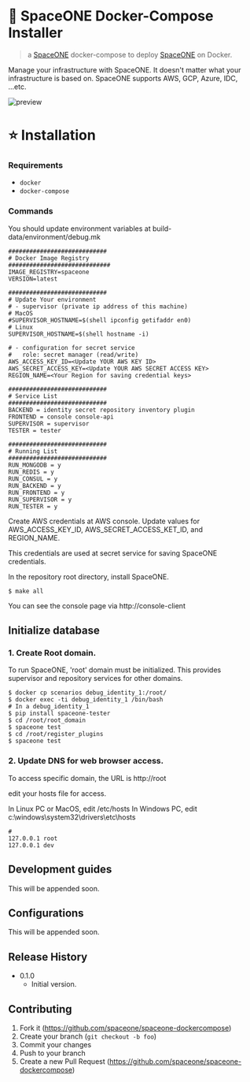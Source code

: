 # 🚀 SpaceONE Docker-Compose Installer

> a [SpaceONE](https://github.com/spaceone-dev) docker-compose to deploy [SpaceONE](https://github.com/spaceone-dev) on Docker. 

Manage your infrastructure with SpaceONE. It doesn't matter what your infrastructure is based on. SpaceONE supports AWS, GCP, Azure, IDC, ...etc.

![preview](https://helm.stargate.spaceone.dev/media/preview.png)

# ⭐️ Installation

### Requirements

* `docker`
* `docker-compose` 

### Commands

You should update environment variables at build-data/environment/debug.mk

```
############################
# Docker Image Registry
#############################
IMAGE_REGISTRY=spaceone
VERSION=latest

############################
# Update Your environment
# - supervisor (private ip address of this machine)
# MacOS
#SUPERVISOR_HOSTNAME=$(shell ipconfig getifaddr en0)
# Linux
SUPERVISOR_HOSTNAME=$(shell hostname -i)

# - configuration for secret service
#   role: secret manager (read/write)
AWS_ACCESS_KEY_ID=<Update YOUR AWS KEY ID>
AWS_SECRET_ACCESS_KEY=<Update YOUR AWS SECRET ACCESS KEY>
REGION_NAME=<Your Region for saving credential keys>

############################
# Service List
############################
BACKEND = identity secret repository inventory plugin
FRONTEND = console console-api
SUPERVISOR = supervisor
TESTER = tester

############################
# Running List
############################
RUN_MONGODB = y
RUN_REDIS = y
RUN_CONSUL = y
RUN_BACKEND = y
RUN_FRONTEND = y
RUN_SUPERVISOR = y
RUN_TESTER = y
```

Create AWS credentials at AWS console.
Update values for AWS_ACCESS_KEY_ID, AWS_SECRET_ACCESS_KET_ID, and REGION_NAME.

This credentials are used at secret service for saving SpaceONE credentials.


In the repository root directory, install SpaceONE.

```
$ make all
```

You can see the console page via http://console-client

## Initialize database

### 1. Create Root domain.

To run SpaceONE, 'root' domain must be initialized. This provides supervisor and repository services for other domains.

```
$ docker cp scenarios debug_identity_1:/root/
$ docker exec -ti debug_identity_1 /bin/bash
# In a debug_identity_1
$ pip install spaceone-tester
$ cd /root/root_domain
$ spaceone test
$ cd /root/register_plugins
$ spaceone test
```

### 2. Update DNS for web browser access.

To access specific domain, the URL is http://root

edit your hosts file for access.

In Linux PC or MacOS, edit /etc/hosts
In Windows PC, edit c:\windows\system32\drivers\etc\hosts

```
#
127.0.0.1 root
127.0.0.1 dev
```

## Development guides

This will be appended soon.

## Configurations

This will be appended soon.

## Release History

- 0.1.0
  - Initial version.

## Contributing

1. Fork it (https://github.com/spaceone/spaceone-dockercompose)
2. Create your branch (`git checkout -b foo`)
3. Commit your changes
4. Push to your branch
5. Create a new Pull Request (https://github.com/spaceone/spaceone-dockercompose)
